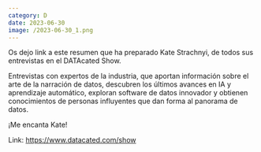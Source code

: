 ```yaml
--- 
category: D 
date: 2023-06-30 
image: /2023-06-30_1.png 
--- 
```


Os dejo link a este resumen que ha preparado Kate Strachnyi, de todos sus entrevistas en el DATAcated Show. 

Entrevistas con expertos de la industria, que aportan información sobre el arte de la narración de datos, descubren los últimos avances en IA y aprendizaje automático, exploran software de datos innovador y obtienen conocimientos de personas influyentes que dan forma al panorama de datos.

¡Me encanta Kate!

Link: https://www.datacated.com/show
